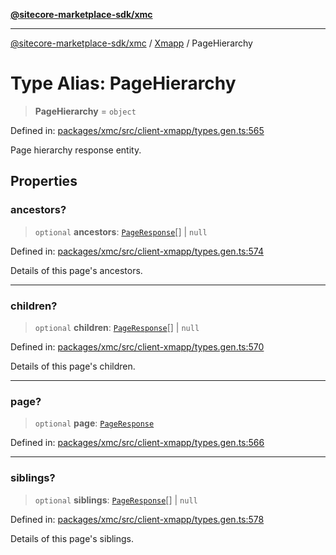 [**@sitecore-marketplace-sdk/xmc**](../../../../README.md)

***

[@sitecore-marketplace-sdk/xmc](../../../../README.md) / [Xmapp](../README.md) / PageHierarchy

# Type Alias: PageHierarchy

> **PageHierarchy** = `object`

Defined in: [packages/xmc/src/client-xmapp/types.gen.ts:565](https://github.com/Sitecore/marketplace-sdk/blob/main/packages/xmc/src/client-xmapp/types.gen.ts#L565)

Page hierarchy response entity.

## Properties

### ancestors?

> `optional` **ancestors**: [`PageResponse`](PageResponse.md)[] \| `null`

Defined in: [packages/xmc/src/client-xmapp/types.gen.ts:574](https://github.com/Sitecore/marketplace-sdk/blob/main/packages/xmc/src/client-xmapp/types.gen.ts#L574)

Details of this page's ancestors.

***

### children?

> `optional` **children**: [`PageResponse`](PageResponse.md)[] \| `null`

Defined in: [packages/xmc/src/client-xmapp/types.gen.ts:570](https://github.com/Sitecore/marketplace-sdk/blob/main/packages/xmc/src/client-xmapp/types.gen.ts#L570)

Details of this page's children.

***

### page?

> `optional` **page**: [`PageResponse`](PageResponse.md)

Defined in: [packages/xmc/src/client-xmapp/types.gen.ts:566](https://github.com/Sitecore/marketplace-sdk/blob/main/packages/xmc/src/client-xmapp/types.gen.ts#L566)

***

### siblings?

> `optional` **siblings**: [`PageResponse`](PageResponse.md)[] \| `null`

Defined in: [packages/xmc/src/client-xmapp/types.gen.ts:578](https://github.com/Sitecore/marketplace-sdk/blob/main/packages/xmc/src/client-xmapp/types.gen.ts#L578)

Details of this page's siblings.
